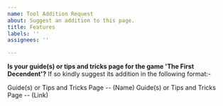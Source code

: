 ```yaml
---
name: Tool Addition Request
about: Suggest an addition to this page.
title: Features
labels: ''
assignees: ''

---
```


**Is your guide(s) or tips and tricks page for the game 'The First Decendent'?**
If so kindly suggest its addition in the following format:-

Guide(s) or Tips and Tricks Page -- (Name)
Guide(s) or Tips and Tricks Page -- (Link)
